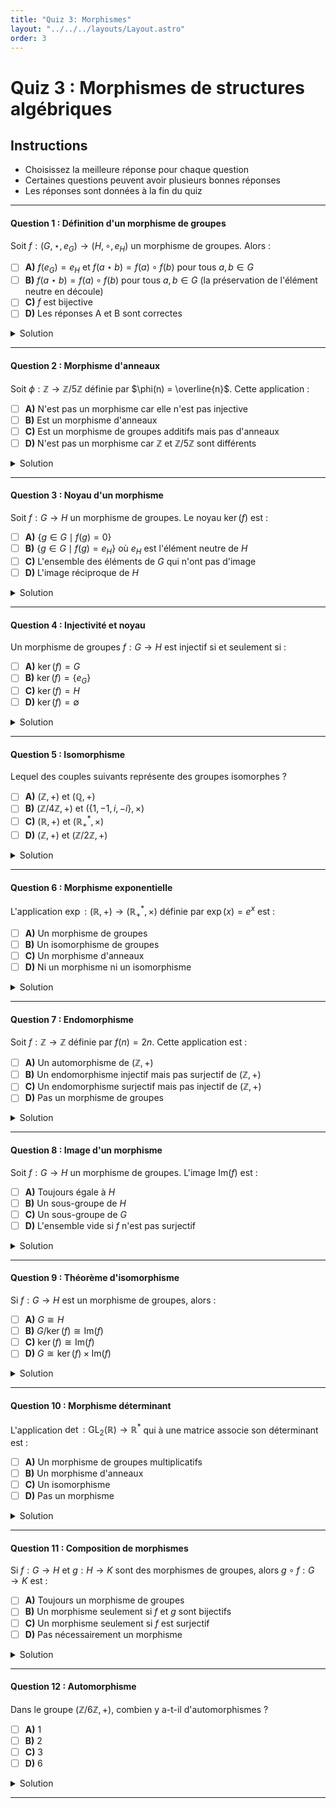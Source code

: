 ```yaml
---
title: "Quiz 3: Morphismes"
layout: "../../../layouts/Layout.astro"
order: 3
---
```


# Quiz 3 : Morphismes de structures algébriques

## Instructions
- Choisissez la meilleure réponse pour chaque question
- Certaines questions peuvent avoir plusieurs bonnes réponses
- Les réponses sont données à la fin du quiz

---

#### Question 1 : Définition d'un morphisme de groupes

Soit $f : (G, \star, e_G) \to (H, \circ, e_H)$ un morphisme de groupes. Alors :

- [ ] **A)** $f(e_G) = e_H$ et $f(a \star b) = f(a) \circ f(b)$ pour tous $a, b \in G$
- [ ] **B)** $f(a \star b) = f(a) \circ f(b)$ pour tous $a, b \in G$ (la préservation de l'élément neutre en découle)
- [ ] **C)** $f$ est bijective
- [ ] **D)** Les réponses A et B sont correctes

<details>
<summary>Solution</summary>

**Réponse : D**

Un morphisme de groupes doit préserver l'opération. La préservation de l'élément neutre découle automatiquement de cette condition, mais on peut aussi l'exiger explicitement dans la définition.

</details>

---

#### Question 2 : Morphisme d'anneaux

Soit $\phi : \mathbb{Z} \to \mathbb{Z}/5\mathbb{Z}$ définie par $\phi(n) = \overline{n}$. Cette application :

- [ ] **A)** N'est pas un morphisme car elle n'est pas injective
- [ ] **B)** Est un morphisme d'anneaux
- [ ] **C)** Est un morphisme de groupes additifs mais pas d'anneaux
- [ ] **D)** N'est pas un morphisme car $\mathbb{Z}$ et $\mathbb{Z}/5\mathbb{Z}$ sont différents

<details>
<summary>Solution</summary>

**Réponse : B**

$\phi(n) = \overline{n}$ préserve l'addition : $\phi(m + n) = \overline{m + n} = \overline{m} + \overline{n} = \phi(m) + \phi(n)$, la multiplication : $\phi(mn) = \overline{mn} = \overline{m} \cdot \overline{n} = \phi(m) \phi(n)$, et les éléments neutres.

</details>

---

#### Question 3 : Noyau d'un morphisme

Soit $f : G \to H$ un morphisme de groupes. Le noyau $\ker(f)$ est :

- [ ] **A)** $\{g \in G \mid f(g) = 0\}$
- [ ] **B)** $\{g \in G \mid f(g) = e_H\}$ où $e_H$ est l'élément neutre de $H$
- [ ] **C)** L'ensemble des éléments de $G$ qui n'ont pas d'image
- [ ] **D)** L'image réciproque de $H$

<details>
<summary>Solution</summary>

**Réponse : B**

Le noyau d'un morphisme de groupes $f : G \to H$ est $\ker(f) = \{g \in G \mid f(g) = e_H\}$ où $e_H$ est l'élément neutre de $H$.

</details>

---

#### Question 4 : Injectivité et noyau

Un morphisme de groupes $f : G \to H$ est injectif si et seulement si :

- [ ] **A)** $\ker(f) = G$
- [ ] **B)** $\ker(f) = \{e_G\}$
- [ ] **C)** $\ker(f) = H$
- [ ] **D)** $\ker(f) = \emptyset$

<details>
<summary>Solution</summary>

**Réponse : B**

Un morphisme de groupes est injectif si et seulement si son noyau est réduit à l'élément neutre du groupe de départ.

</details>

---

#### Question 5 : Isomorphisme

Lequel des couples suivants représente des groupes isomorphes ?

- [ ] **A)** $(\mathbb{Z}, +)$ et $(\mathbb{Q}, +)$
- [ ] **B)** $(\mathbb{Z}/4\mathbb{Z}, +)$ et $(\{1, -1, i, -i\}, \times)$
- [ ] **C)** $(\mathbb{R}, +)$ et $(\mathbb{R}^*_+, \times)$
- [ ] **D)** $(\mathbb{Z}, +)$ et $(\mathbb{Z}/2\mathbb{Z}, +)$

<details>
<summary>Solution</summary>

**Réponse : B**

$(\mathbb{Z}/4\mathbb{Z}, +)$ et $(\{1, -1, i, -i\}, \times)$ sont tous deux des groupes cycliques d'ordre 4, donc isomorphes.
- A) $\mathbb{Z}$ est infini, $\mathbb{Q}$ aussi, mais ils ne sont pas isomorphes (problème de divisibilité)
- C) Correct aussi ! $\exp : \mathbb{R} \to \mathbb{R}^*_+$ est un isomorphisme
- D) $\mathbb{Z}$ est infini, $\mathbb{Z}/2\mathbb{Z}$ est fini

</details>

---

#### Question 6 : Morphisme exponentielle

L'application $\exp : (\mathbb{R}, +) \to (\mathbb{R}^*_+, \times)$ définie par $\exp(x) = e^x$ est :

- [ ] **A)** Un morphisme de groupes
- [ ] **B)** Un isomorphisme de groupes
- [ ] **C)** Un morphisme d'anneaux
- [ ] **D)** Ni un morphisme ni un isomorphisme

<details>
<summary>Solution</summary>

**Réponse : B**

$\exp(x + y) = e^{x+y} = e^x \cdot e^y = \exp(x) \cdot \exp(y)$, donc c'est un morphisme. De plus, $\exp$ est bijective avec $\ln$ comme réciproque, donc c'est un isomorphisme.

</details>

---

#### Question 7 : Endomorphisme

Soit $f : \mathbb{Z} \to \mathbb{Z}$ définie par $f(n) = 2n$. Cette application est :

- [ ] **A)** Un automorphisme de $(\mathbb{Z}, +)$
- [ ] **B)** Un endomorphisme injectif mais pas surjectif de $(\mathbb{Z}, +)$
- [ ] **C)** Un endomorphisme surjectif mais pas injectif de $(\mathbb{Z}, +)$
- [ ] **D)** Pas un morphisme de groupes

<details>
<summary>Solution</summary>

**Réponse : B**

$f(m + n) = 2(m + n) = 2m + 2n = f(m) + f(n)$, donc c'est un morphisme. Il est injectif (si $2m = 2n$ alors $m = n$) mais pas surjectif (1 n'a pas d'antécédent).

</details>

---

#### Question 8 : Image d'un morphisme

Soit $f : G \to H$ un morphisme de groupes. L'image $\text{Im}(f)$ est :

- [ ] **A)** Toujours égale à $H$
- [ ] **B)** Un sous-groupe de $H$
- [ ] **C)** Un sous-groupe de $G$
- [ ] **D)** L'ensemble vide si $f$ n'est pas surjectif

<details>
<summary>Solution</summary>

**Réponse : B**

L'image d'un morphisme de groupes est toujours un sous-groupe du groupe d'arrivée.

</details>

---

#### Question 9 : Théorème d'isomorphisme

Si $f : G \to H$ est un morphisme de groupes, alors :

- [ ] **A)** $G \cong H$
- [ ] **B)** $G/\ker(f) \cong \text{Im}(f)$
- [ ] **C)** $\ker(f) \cong \text{Im}(f)$
- [ ] **D)** $G \cong \ker(f) \times \text{Im}(f)$

<details>
<summary>Solution</summary>

**Réponse : B**

Le premier théorème d'isomorphisme énonce que $G/\ker(f) \cong \text{Im}(f)$.

</details>

---

#### Question 10 : Morphisme déterminant

L'application $\det : \text{GL}_2(\mathbb{R}) \to \mathbb{R}^*$ qui à une matrice associe son déterminant est :

- [ ] **A)** Un morphisme de groupes multiplicatifs
- [ ] **B)** Un morphisme d'anneaux
- [ ] **C)** Un isomorphisme
- [ ] **D)** Pas un morphisme

<details>
<summary>Solution</summary>

**Réponse : A**

$\det(AB) = \det(A) \det(B)$ et $\det(I) = 1$, donc le déterminant est un morphisme de groupes multiplicatifs.

</details>

---

#### Question 11 : Composition de morphismes

Si $f : G \to H$ et $g : H \to K$ sont des morphismes de groupes, alors $g \circ f : G \to K$ est :

- [ ] **A)** Toujours un morphisme de groupes
- [ ] **B)** Un morphisme seulement si $f$ et $g$ sont bijectifs
- [ ] **C)** Un morphisme seulement si $f$ est surjectif
- [ ] **D)** Pas nécessairement un morphisme

<details>
<summary>Solution</summary>

**Réponse : A**

La composition de morphismes de groupes est toujours un morphisme de groupes : $(g \circ f)(xy) = g(f(xy)) = g(f(x)f(y)) = g(f(x))g(f(y)) = (g \circ f)(x)(g \circ f)(y)$.

</details>

---

#### Question 12 : Automorphisme

Dans le groupe $(\mathbb{Z}/6\mathbb{Z}, +)$, combien y a-t-il d'automorphismes ?

- [ ] **A)** 1
- [ ] **B)** 2
- [ ] **C)** 3
- [ ] **D)** 6

<details>
<summary>Solution</summary>

**Réponse : B**

Les automorphismes de $\mathbb{Z}/6\mathbb{Z}$ correspondent aux éléments inversibles de $\mathbb{Z}/6\mathbb{Z}$, qui sont $\{1, 5\}$. Donc il y a 2 automorphismes : l'identité et $x \mapsto 5x$.

</details>

---
